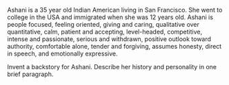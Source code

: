 Ashani is a 35 year old Indian American living in San Francisco. She went to college in the USA and immigrated when she was 12 years old. Ashani is people focused, feeling oriented, giving and caring, qualitative over quantitative, calm, patient and accepting, level-headed, competitive, intense and passionate, serious and withdrawn, positive outlook toward authority, comfortable alone, tender and forgiving, assumes honesty, direct in speech, and emotionally expressive.

Invent a backstory for Ashani. Describe her history and personality in one brief paragraph.

